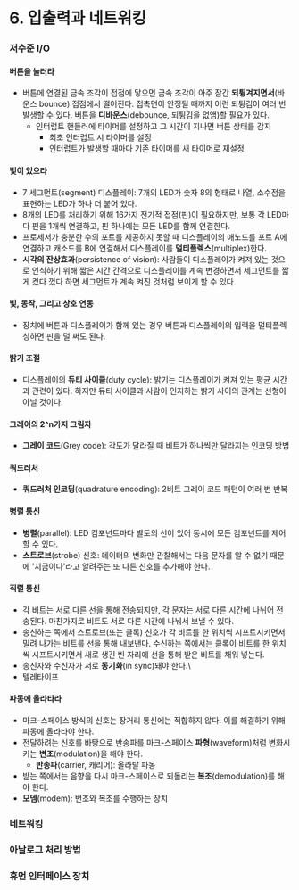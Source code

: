 # 6. 입출력과 네트워킹

### 저수준 I/O

#### 버튼을 눌러라

- 버튼에 연결된 금속 조각이 접점에 닿으면 금속 조각이 아주 잠간 **되튕겨지면서**(바운스 bounce) 접점에서 떨어진다. 접촉면이 안정될 때까지 이런 되튕김이 여러 번 발생할 수 있다. 버튼을 **디바운스**(debounce, 되튕김을 없앰)할 필요가 있다.
  - 인터럽트 핸들러에 타이머를 설정하고 그 시간이 지나면 버튼 상태를 감지
    - 최초 인터럽트 시 타이머를 설정
    - 인터럽트가 발생할 때마다 기존 타이머를 새 타이머로 재설정



#### 빛이 있으라

- 7 세그먼트(segment) 디스플레이: 7개의 LED가 숫자 8의 형태로 나열, 소수점을 표현하는 LED가 하나 더 붙어 있다.
- 8개의 LED를 처리하기 위해 16가지 전기적 접점(핀)이 필요하지만, 보통 각 LED마다 핀을 1개씩 연결하고, 핀 하나에는 모든 LED를 함께 연결한다.
- 프로세서가 충분한 수의 포트를 제공하지 못할 때 디스플레이의 애노드를 포트 A에 연결하고 캐소드를 B에 연결해서 디스플레이를 **멀티플렉스**(multiplex)한다.
- **시각의 잔상효과**(persistence of vision): 사람들이 디스플레이가 켜져 있는 것으로 인식하기 위해 짧은 시간 간격으로 디스플레이를 계속 변경하면서 세그먼트를 짧게 켰다 껐다 하면 세그먼트가 계속 켜진 것처럼 보이게 할 수 있다.



#### 빛, 동작, 그리고 상호 연동

- 장치에 버튼과 디스플레이가 함께 있는 경우 버튼과 디스플레이의 입력을 멀티플렉싱하면 핀을 덜 써도 된다.



#### 밝기 조절

- 디스플레이의 **듀티 사이클**(duty cycle): 밝기는 디스플레이가 켜져 있는 평균 시간과 관련이 있다. 하지만 듀티 사이클과 사람이 인지하는 밝기 사이의 관계는 선형이 아닐 것이다.



#### 그레이의 2^n가지 그림자

- **그레이 코드**(Grey code): 각도가 달라질 때 비트가 하나씩만 달라지는 인코딩 방법



#### 쿼드러처

- **쿼드러처 인코딩**(quadrature encoding): 2비트 그레이 코드 패턴이 여러 번 반복



#### 병렬 통신

- **병렬**(parallel): LED 컴포넌트마다 별도의 선이 있어 동시에 모든 컴포넌트를 제어할 수 있다.
- **스트로브**(strobe) 신호: 데이터의 변화만 관찰해서는 다음 문자를 알 수 없기 때문에 '지금이다'라고 알려주는 또 다른 신호를 추가해야 한다.



#### 직렬 통신

- 각 비트는 서로 다른 선을 통해 전송되지만, 각 문자는 서로 다른 시간에 나뉘어 전송된다. 마찬가지로 비트도 서로 다른 시간에 나눠서 보낼 수 있다.
- 송신하는 쪽에서 스트로브(또는 클록) 신호가 각 비트를 한 위치씩 시프트시키면서 밀려 나가는 비트를 선을 통해 내보낸다. 수신하는 쪽에서는 클록이 비트를 한 위치씩 시프트시키면서 새로 생긴 빈 자리에 선을 통해 받은 비트를 채워 넣는다.
- 송신자와 수신자가 서로 **동기화**(in sync)돼야 한다.\
- 텔레타이프



#### 파동에 올라타라

- 마크-스페이스 방식의 신호는 장거리 통신에는 적합하지 않다. 이를 해결하기 위해 파동에 올라타야 한다.
- 전달하려는 신호를 바탕으로 반송파를 마크-스페이스 **파형**(waveform)처럼 변화시키는 **변조**(modulation)을 해야 한다.
  - **반송파**(carrier, 캐리어): 올라탈 파동
- 받는 쪽에서는 음향을 다시 마크-스페이스로 되돌리는 **복조**(demodulation)를 해야 한다.
- **모뎀**(modem): 변조와 복조를 수행하는 장치



### 네트워킹

### 아날로그 처리 방법

### 휴먼 인터페이스 장치

